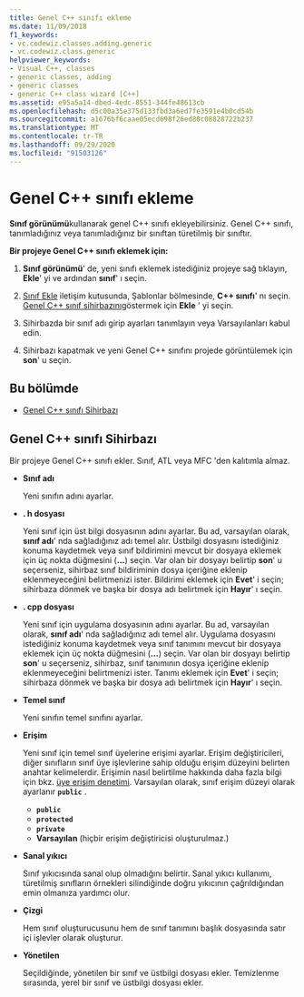 ```yaml
---
title: Genel C++ sınıfı ekleme
ms.date: 11/09/2018
f1_keywords:
- vc.codewiz.classes.adding.generic
- vc.codewiz.class.generic
helpviewer_keywords:
- Visual C++, classes
- generic classes, adding
- generic classes
- generic C++ class wizard [C++]
ms.assetid: e95a5a14-dbed-4edc-8551-344fe48613cb
ms.openlocfilehash: d5c00a35e375d133fbd3a6ed7fe3591e4b0cd54b
ms.sourcegitcommit: a1676bf6caae05ecd698f26ed80c08828722b237
ms.translationtype: MT
ms.contentlocale: tr-TR
ms.lasthandoff: 09/29/2020
ms.locfileid: "91503126"
---
```

# <a name="add-a-generic-c-class"></a>Genel C++ sınıfı ekleme

**Sınıf görünümü**kullanarak genel C++ sınıfı ekleyebilirsiniz. Genel C++ sınıfı, tanımladığınız veya tanımladığınız bir sınıftan türetilmiş bir sınıftır.

**Bir projeye Genel C++ sınıfı eklemek için:**

1. **Sınıf görünümü**' de, yeni sınıfı eklemek istediğiniz projeye sağ tıklayın, **Ekle**' yi ve ardından **sınıf**' ı seçin.

1. [Sınıf Ekle](./adding-a-class-visual-cpp.md#add-class-dialog-box) iletişim kutusunda, Şablonlar bölmesinde, **C++ sınıfı**' nı seçin. [Genel C++ sınıf sihirbazını](#generic-c-class-wizard)göstermek için **Ekle** ' yi seçin.

1. Sihirbazda bir sınıf adı girip ayarları tanımlayın veya Varsayılanları kabul edin.

1. Sihirbazı kapatmak ve yeni Genel C++ sınıfını projede görüntülemek için **son**' u seçin.

## <a name="in-this-section"></a>Bu bölümde

- [Genel C++ sınıfı Sihirbazı](#generic-c-class-wizard)

## <a name="generic-c-class-wizard"></a>Genel C++ sınıfı Sihirbazı

Bir projeye Genel C++ sınıfı ekler. Sınıf, ATL veya MFC 'den kalıtımla almaz.

- **Sınıf adı**

  Yeni sınıfın adını ayarlar.

- **. h dosyası**

  Yeni sınıf için üst bilgi dosyasının adını ayarlar. Bu ad, varsayılan olarak, **sınıf adı**' nda sağladığınız adı temel alır. Üstbilgi dosyasını istediğiniz konuma kaydetmek veya sınıf bildirimini mevcut bir dosyaya eklemek için üç nokta düğmesini (**...**) seçin. Var olan bir dosyayı belirtip **son**' u seçerseniz, sihirbaz sınıf bildiriminin dosya içeriğine eklenip eklenmeyeceğini belirtmenizi ister. Bildirimi eklemek için **Evet**' i seçin; sihirbaza dönmek ve başka bir dosya adı belirtmek için **Hayır**' ı seçin.

- **. cpp dosyası**

  Yeni sınıf için uygulama dosyasının adını ayarlar. Bu ad, varsayılan olarak, **sınıf adı**' nda sağladığınız adı temel alır. Uygulama dosyasını istediğiniz konuma kaydetmek veya sınıf tanımını mevcut bir dosyaya eklemek için üç nokta düğmesini (**...**) seçin. Var olan bir dosyayı belirtip **son**' u seçerseniz, sihirbaz, sınıf tanımının dosya içeriğine eklenip eklenmeyeceğini belirtmenizi ister. Tanımı eklemek için **Evet**' i seçin; sihirbaza dönmek ve başka bir dosya adı belirtmek için **Hayır**' ı seçin.

- **Temel sınıf**

  Yeni sınıfın temel sınıfını ayarlar.

- **Erişim**

  Yeni sınıf için temel sınıf üyelerine erişimi ayarlar. Erişim değiştiricileri, diğer sınıfların sınıf üye işlevlerine sahip olduğu erişim düzeyini belirten anahtar kelimelerdir. Erişimin nasıl belirtilme hakkında daha fazla bilgi için bkz. [üye erişim denetimi](../cpp/member-access-control-cpp.md). Varsayılan olarak, sınıf erişim düzeyi olarak ayarlanır **`public`** .

  - **`public`**
  - **`protected`**
  - **`private`**
  - **Varsayılan** (hiçbir erişim değiştiricisi oluşturulmaz.)

- **Sanal yıkıcı**

  Sınıf yıkıcısında sanal olup olmadığını belirtir. Sanal yıkıcı kullanımı, türetilmiş sınıfların örnekleri silindiğinde doğru yıkıcının çağrıldığından emin olmanıza yardımcı olur.

- **Çizgi**

  Hem sınıf oluşturucusunu hem de sınıf tanımını başlık dosyasında satır içi işlevler olarak oluşturur.

- **Yönetilen**

  Seçildiğinde, yönetilen bir sınıf ve üstbilgi dosyası ekler. Temizlenme sırasında, yerel bir sınıf ve üstbilgi dosyası ekler.
